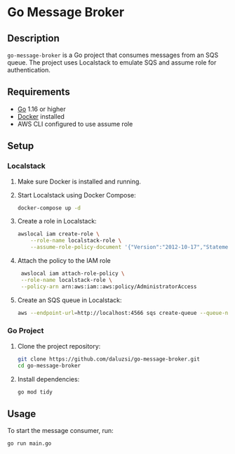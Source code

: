 # Go Message Broker

## Description

`go-message-broker` is a Go project that consumes messages from an SQS queue. The project uses Localstack to emulate SQS and assume role for authentication.

## Requirements

- [Go](https://golang.org/dl/) 1.16 or higher
- [Docker](https://www.docker.com/get-started) installed
- AWS CLI configured to use assume role

## Setup

### Localstack

1. Make sure Docker is installed and running.

2. Start Localstack using Docker Compose:

    ```sh
    docker-compose up -d
    ```

3. Create a role in Localstack:

    ```sh
    awslocal iam create-role \
        --role-name localstack-role \
        --assume-role-policy-document '{"Version":"2012-10-17","Statement":[{"Effect":"Allow","Principal":{"AWS":"arn:aws:iam::000000000000:root"},"Action":"sts:AssumeRole"}]}'
    ```
4. Attach the policy to the IAM role

   ```sh
    awslocal iam attach-role-policy \
    --role-name localstack-role \
    --policy-arn arn:aws:iam::aws:policy/AdministratorAccess
    ```

5. Create an SQS queue in Localstack:

    ```sh
    aws --endpoint-url=http://localhost:4566 sqs create-queue --queue-name my-queue --profile localstack
    ```

### Go Project

1. Clone the project repository:

    ```sh
    git clone https://github.com/daluzsi/go-message-broker.git
    cd go-message-broker
    ```

2. Install dependencies:

    ```sh
   go mod tidy
    ```

## Usage

To start the message consumer, run:

```sh
go run main.go
